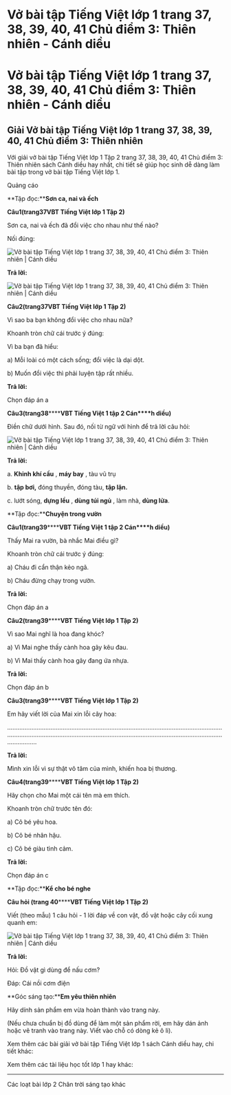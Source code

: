 # Vở bài tập Tiếng Việt lớp 1 trang 37, 38, 39, 40, 41 Chủ điểm 3: Thiên nhiên - Cánh diều

# Vở bài tập Tiếng Việt lớp 1 trang 37, 38, 39, 40, 41 Chủ điểm 3: Thiên nhiên - Cánh diều

## Giải Vở bài tập Tiếng Việt lớp 1 trang 37, 38, 39, 40, 41 Chủ điểm 3: Thiên nhiên

Với giải vở bài tập Tiếng Việt lớp 1 Tập 2 trang 37, 38, 39, 40, 41 Chủ điểm 3: Thiên nhiên sách Cánh diều hay nhất, chi tiết sẽ giúp học sinh dễ dàng làm bài tập trong vở bài tập Tiếng Việt lớp 1.

Quảng cáo

**Tập đọc:****Sơn ca, nai và ếch**

**Câu****1****(trang****37****VBT Tiếng Việt lớp 1 Tập 2)**

Sơn ca, nai và ếch đã đổi việc cho nhau như thế nào?

Nối đúng:

![Vở bài tập Tiếng Việt lớp 1 trang 37, 38, 39, 40, 41 Chủ điểm 3: Thiên nhiên | Cánh diều](https://www.vietjack.com/vbt-tieng-viet-1-cd/images/chu-diem-3-thien-nhien-87855.png)

**Trả lời:**

![Vở bài tập Tiếng Việt lớp 1 trang 37, 38, 39, 40, 41 Chủ điểm 3: Thiên nhiên | Cánh diều](https://www.vietjack.com/vbt-tieng-viet-1-cd/images/chu-diem-3-thien-nhien-87859.png)

**Câu****2****(trang****37****VBT Tiếng Việt lớp 1 Tập 2)**

Vì sao ba bạn không đổi việc cho nhau nữa?

Khoanh tròn chữ cái trước ý đúng:

Vì ba bạn đã hiểu:

a) Mỗi loài có một cách sống; đổi việc là dại dột.

b) Muốn đổi việc thì phải luyện tập rất nhiều.

**Trả lời:**

Chọn đáp án a

**Câu****3****(trang****3****8********VBT Tiếng Việt 1 tập 2 Cán****h diều)**

Điền chữ dưới hình. Sau đó, nối từ ngữ với hình để trả lời câu hỏi:

![Vở bài tập Tiếng Việt lớp 1 trang 37, 38, 39, 40, 41 Chủ điểm 3: Thiên nhiên | Cánh diều](https://www.vietjack.com/vbt-tieng-viet-1-cd/images/chu-diem-3-thien-nhien-87857.png)

**Trả lời:**

a. **Khinh khí cầu** , **máy bay** , tàu vũ trụ 

b. **tập bơi,** đóng thuyền, đóng tàu, **tập lặn.**

c. lướt sóng, **dựng lều** , **dùng túi ngủ** , làm nhà, **dùng lửa**. 

**Tập đọc:****Chuyện trong vườn**

**Câu****1****(trang****3****9********VBT Tiếng Việt 1 tập 2 Cán****h diều)**

Thấy Mai ra vườn, bà nhắc Mai điều gì?

Khoanh tròn chữ cái trước ý đúng:

a) Cháu đi cẩn thận kẻo ngã.

b) Cháu đừng chạy trong vườn.

**Trả lời:**

Chọn đáp án a

**Câu****2****(trang****3****9********VBT Tiếng Việt lớp 1 Tập 2)**

Vì sao Mai nghĩ là hoa đang khóc?

a) Vì Mai nghe thấy cành hoa gãy kêu đau.

b) Vì Mai thấy cành hoa gãy đang ứa nhựa.

**Trả lời:**

Chọn đáp án b

**Câu****3****(trang****3****9********VBT Tiếng Việt lớp 1 Tập 2)**

Em hãy viết lời của Mai xin lỗi cây hoa:

.........................................................................................................................................................................................................................................................................

**Trả lời:**

Mình xin lỗi vì sự thật vô tâm của mình, khiến hoa bị thương. 

**Câu****4****(trang****3****9********VBT Tiếng Việt lớp 1 Tập 2)**

Hãy chọn cho Mai một cái tên mà em thích.

Khoanh tròn chữ trước tên đó:

a) Cô bé yêu hoa.

b) Cô bé nhân hậu.

c) Cô bé giàu tình cảm.

**Trả lời:**

Chọn đáp án c

  


**Tập đọc:****Kể cho bé nghe**

**Câu hỏi (trang 40********VBT Tiếng Việt lớp 1 Tập 2)**

Viết (theo mẫu) 1 câu hỏi - 1 lời đáp về con vật, đồ vật hoặc cây cối xung quanh em:

![Vở bài tập Tiếng Việt lớp 1 trang 37, 38, 39, 40, 41 Chủ điểm 3: Thiên nhiên | Cánh diều](https://www.vietjack.com/vbt-tieng-viet-1-cd/images/chu-diem-3-thien-nhien-87858.png)

**Trả lời:**

Hỏi: Đồ vật gì dùng để nấu cơm?

Đáp: Cái nồi cơm điện

  


**Góc sáng tạo:****Em yêu thiên nhiên**

Hãy dính sản phẩm em vừa hoàn thành vào trang này.

(Nếu chưa chuẩn bị đồ dùng để làm một sản phẩm rời, em hãy dán ảnh hoặc vẽ tranh vào trang này. Viết vào chỗ có dòng kẻ ô li).

Xem thêm các bài giải vở bài tập Tiếng Việt lớp 1 sách Cánh diều hay, chi tiết khác:

Xem thêm các tài liệu học tốt lớp 1 hay khác:

* * *

Các loạt bài lớp 2 Chân trời sáng tạo khác
